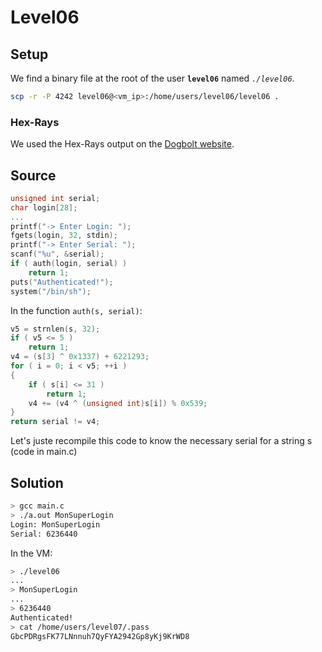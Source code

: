 # Level06

## Setup

We find a binary file at the root of the user **`level06`** named *`./level06`*.

```bash
scp -r -P 4242 level06@<vm_ip>:/home/users/level06/level06 .
```

### Hex-Rays

We used the Hex-Rays output on the [Dogbolt website](https://dogbolt.org/).

## Source
```C
unsigned int serial;
char login[28];
...
printf("-> Enter Login: ");
fgets(login, 32, stdin);
printf("-> Enter Serial: ");
scanf("%u", &serial);
if ( auth(login, serial) )
	return 1;
puts("Authenticated!");
system("/bin/sh");
```
In the function `auth(s, serial)`:
```C
v5 = strnlen(s, 32);
if ( v5 <= 5 )
	return 1;
v4 = (s[3] ^ 0x1337) + 6221293;
for ( i = 0; i < v5; ++i )
{
	if ( s[i] <= 31 )
		return 1;
	v4 += (v4 ^ (unsigned int)s[i]) % 0x539;
}
return serial != v4;
```
Let's juste recompile this code to know the necessary serial for a string s (code in main.c)


## Solution
```bash
> gcc main.c
> ./a.out MonSuperLogin
Login: MonSuperLogin
Serial: 6236440
```
In the VM:

```bash
> ./level06
...
> MonSuperLogin
...
> 6236440
Authenticated!
> cat /home/users/level07/.pass
GbcPDRgsFK77LNnnuh7QyFYA2942Gp8yKj9KrWD8
```